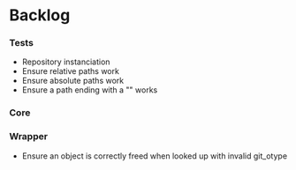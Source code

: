 # Backlog

### Tests

 - Repository instanciation
  - Ensure relative paths work
  - Ensure absolute paths work
  - Ensure a path ending with a "\" works

### Core

### Wrapper

 - Ensure an object is correctly freed when looked up with invalid git_otype